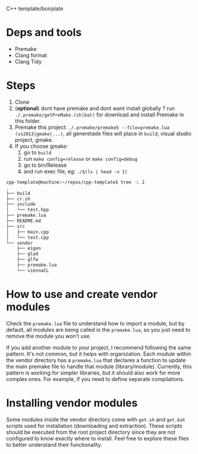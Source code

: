 C++ template/boirplate

# Deps and tools

- Premake
- Clang format
- Clang Tidy

# Steps

1. Clone
2. (**optional**) dont have premake and dont want install globally ? run `./.premake/getPreMake.(sh|bat)` for download and install Premake in this folder.
3. Premake this project: `./.premake/premake5 --file=premake.lua (vs2013|gmake|...)`, all generetade files will place in `build`, visual studio project, gmake.
4. If you choose gmake:
   1. go to `build`
   2. run `make config=release` or `make config=debug`
   3. go to bin/Release
   4. and run exec file, eg: `./$(ls | head -n 1)`

```bash
cpp-template@machine:~/repos/cpp-template$ tree -L 2
.
├── build
├── cr.sh
├── include
│   └── test.hpp
├── premake.lua
├── README.md
├── src
│   ├── main.cpp
│   └── test.cpp
└── vendor
    ├── eigen
    ├── glad
    ├── glfw
    ├── premake.lua
    └── viennaCL
```

# How to use and create vendor modules

Check the `premake.lua` file to understand how to import a module, but by default, all modules are being called in the `premake.lua`, so you just need to remove the module you won't use.

If you add another module to your project, I recommend following the same pattern. It's not common, but it helps with organization. Each module within the vendor directory has a `premake.lua` that declares a function to update the main premake file to handle that module (library/module). Currently, this pattern is working for simpler libraries, but it should also work for more complex ones. For example, if you need to define separate compilations.

# Installing vendor modules

Some modules inside the vendor directory come with `get.sh` and `get.bat` scripts used for installation (downloading and extraction). These scripts should be executed from the root project directory since they are not configured to know exactly where to install. Feel free to explore these files to better understand their functionality.
